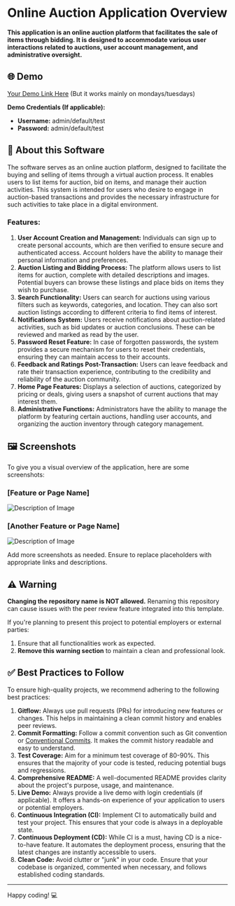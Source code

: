 # Online Auction Application Overview 

**This application is an online auction platform that facilitates the sale of items through bidding. It is designed to accommodate various user interactions related to auctions, user account management, and administrative oversight.**

## 🌐 Demo

[Your Demo Link Here](https://buy-in-sell-out-3749cdf38c38.herokuapp.com/)
(But it works mainly on mondays/tuesdays)

**Demo Credentials (If applicable):**
- **Username:** admin/default/test
- **Password:** admin/default/test

## 📖 About this Software

The software serves as an online auction platform, designed to facilitate the buying and selling of items through a virtual auction process. It enables users to list items for auction, bid on items, and manage their auction activities. This system is intended for users who desire to engage in auction-based transactions and provides the necessary infrastructure for such activities to take place in a digital environment.

### Features:

1. **User Account Creation and Management:** Individuals can sign up to create personal accounts, which are then verified to ensure secure and authenticated access. Account holders have the ability to manage their personal information and preferences.
2. **Auction Listing and Bidding Process:** The platform allows users to list items for auction, complete with detailed descriptions and images. Potential buyers can browse these listings and place bids on items they wish to purchase.
3. **Search Functionality:** Users can search for auctions using various filters such as keywords, categories, and location. They can also sort auction listings according to different criteria to find items of interest.
4. **Notifications System:** Users receive notifications about auction-related activities, such as bid updates or auction conclusions. These can be reviewed and marked as read by the user.
5. **Password Reset Feature:** In case of forgotten passwords, the system provides a secure mechanism for users to reset their credentials, ensuring they can maintain access to their accounts.
6. **Feedback and Ratings Post-Transaction:** Users can leave feedback and rate their transaction experience, contributing to the credibility and reliability of the auction community.
7. **Home Page Features:** Displays a selection of auctions, categorized by pricing or deals, giving users a snapshot of current auctions that may interest them.
8. **Administrative Functions:** Administrators have the ability to manage the platform by featuring certain auctions, handling user accounts, and organizing the auction inventory through category management.

## 🖼️ Screenshots

To give you a visual overview of the application, here are some screenshots:

### [Feature or Page Name]
![Description of Image](http://link-to-your-image.com/image1.png)

### [Another Feature or Page Name]
![Description of Image](http://link-to-your-image.com/image2.png)

Add more screenshots as needed. Ensure to replace placeholders with appropriate links and descriptions.

## ⚠️ Warning

**Changing the repository name is NOT allowed.** Renaming this repository can cause issues with the peer review feature integrated into this template. 

If you're planning to present this project to potential employers or external parties:

1. Ensure that all functionalities work as expected.
2. **Remove this warning section** to maintain a clean and professional look.

## ✅ Best Practices to Follow

To ensure high-quality projects, we recommend adhering to the following best practices:

1. **Gitflow:** Always use pull requests (PRs) for introducing new features or changes. This helps in maintaining a clean commit history and enables peer reviews.
2. **Commit Formatting:** Follow a commit convention such as Git convention or [Conventional Commits](https://www.conventionalcommits.org/). It makes the commit history readable and easy to understand.
3. **Test Coverage:** Aim for a minimum test coverage of 80-90%. This ensures that the majority of your code is tested, reducing potential bugs and regressions.
4. **Comprehensive README:** A well-documented README provides clarity about the project's purpose, usage, and maintenance.
5. **Live Demo:** Always provide a live demo with login credentials (if applicable). It offers a hands-on experience of your application to users or potential employers.
6. **Continuous Integration (CI):** Implement CI to automatically build and test your project. This ensures that your code is always in a deployable state.
7. **Continuous Deployment (CD):** While CI is a must, having CD is a nice-to-have feature. It automates the deployment process, ensuring that the latest changes are instantly accessible to users.
8. **Clean Code:** Avoid clutter or "junk" in your code. Ensure that your codebase is organized, commented when necessary, and follows established coding standards.

---

Happy coding! 💻
